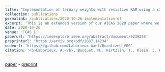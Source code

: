 ```yaml
---
title: "Implementation of ternary weights with resistive RAM using a single sense operation per synapse"
collection: publications
permalink: /publications/2020-10-26-implementation-of
excerpt: 'This is an extended version of our AICAS 2020 paper where we further validate or approach against device variations'
date: 2020-10-26
venue: 'TCAS I'
paperurl: 'https://ieeexplore.ieee.org/abstract/document/9239258'
preprinturl: 'https://arxiv.org/pdf/2007.14234'
codeurl: 'https://github.com/Laborieux-Axel/Quantized_VGG'
citation: '<b>Laborieux, A.</b>, Bocquet, M., Hirtzlin, T., Klein, J. O., Nowak, E., Vianello, E., Portal, J.-M., & Querlioz, D.'
---
```


[paper](https://ieeexplore.ieee.org/abstract/document/9239258) - 
[preprint](https://arxiv.org/pdf/2007.14234)


